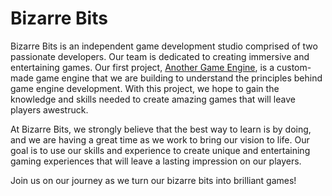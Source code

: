 # Bizarre Bits

Bizarre Bits is an independent game development studio comprised of two passionate developers. Our team is dedicated to creating immersive and entertaining games. Our first project, [Another Game Engine](https://github.com/Bizarre-Bits/AGE), is a custom-made game engine that we are building to understand the principles behind game engine development. With this project, we hope to gain the knowledge and skills needed to create amazing games that will leave players awestruck.

At Bizarre Bits, we strongly believe that the best way to learn is by doing, and we are having a great time as we work to bring our vision to life. Our goal is to use our skills and experience to create unique and entertaining gaming experiences that will leave a lasting impression on our players.

Join us on our journey as we turn our bizarre bits into brilliant games!
